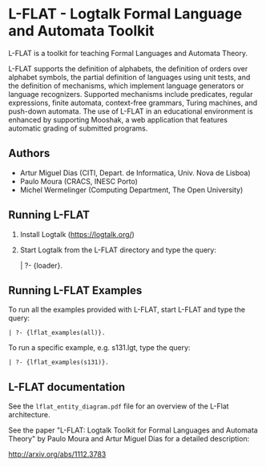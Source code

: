 L-FLAT - Logtalk Formal Language and Automata Toolkit
=====================================================

L-FLAT is a toolkit for teaching Formal Languages and Automata Theory.

L-FLAT supports the definition of alphabets, the definition of orders
over alphabet symbols, the partial definition of languages using unit
tests, and the definition of mechanisms, which implement language
generators or language recognizers. Supported mechanisms include
predicates, regular expressions, finite automata, context-free grammars,
Turing machines, and push-down automata. The use of L-FLAT in an
educational environment is enhanced by supporting Mooshak, a web
application that features automatic grading of submitted programs.

Authors
-------

- Artur Miguel Dias (CITI, Depart. de Informatica, Univ. Nova de Lisboa)
- Paulo Moura (CRACS, INESC Porto)
- Michel Wermelinger (Computing Department, The Open University)

Running L-FLAT
--------------

1. Install Logtalk (https://logtalk.org/)

2. Start Logtalk from the L-FLAT directory and type the query:

	| ?- {loader}.


Running L-FLAT Examples
-----------------------

To run all the examples provided with L-FLAT, start L-FLAT and
type the query:

	| ?- {lflat_examples(all)}.

To run a specific example, e.g. s131.lgt, type the query:

	| ?- {lflat_examples(s131)}.


L-FLAT documentation
--------------------

See the `lflat_entity_diagram.pdf` file for an overview of the L-Flat
architecture.

See the paper "L-FLAT: Logtalk Toolkit for Formal Languages and Automata
Theory" by Paulo Moura and Artur Miguel Dias for a detailed description:

http://arxiv.org/abs/1112.3783





